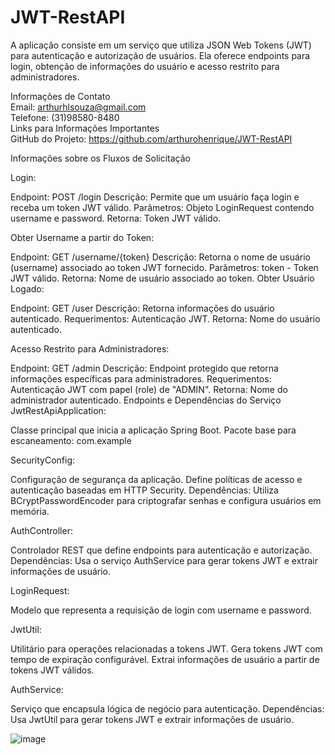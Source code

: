 # JWT-RestAPI

A aplicação consiste em um serviço que utiliza JSON Web Tokens (JWT) para autenticação e autorização de usuários. Ela oferece endpoints para login, obtenção de informações do usuário e acesso restrito para administradores.

Informações de Contato <br>
Email: arthurhlsouza@gmail.com <br>
Telefone: (31)98580-8480 <br>
Links para Informações Importantes <br>
GitHub do Projeto: https://github.com/arthurohenrique/JWT-RestAPI <br>

Informações sobre os Fluxos de Solicitação

Login:<br>

Endpoint: POST /login
Descrição: Permite que um usuário faça login e receba um token JWT válido.
Parâmetros: Objeto LoginRequest contendo username e password.
Retorna: Token JWT válido.

Obter Username a partir do Token:

Endpoint: GET /username/{token}
Descrição: Retorna o nome de usuário (username) associado ao token JWT fornecido.
Parâmetros: token - Token JWT válido.
Retorna: Nome de usuário associado ao token.
Obter Usuário Logado:

Endpoint: GET /user
Descrição: Retorna informações do usuário autenticado.
Requerimentos: Autenticação JWT.
Retorna: Nome do usuário autenticado.

Acesso Restrito para Administradores:

Endpoint: GET /admin
Descrição: Endpoint protegido que retorna informações específicas para administradores.
Requerimentos: Autenticação JWT com papel (role) de "ADMIN".
Retorna: Nome do administrador autenticado.
Endpoints e Dependências do Serviço
JwtRestApiApplication:

Classe principal que inicia a aplicação Spring Boot.
Pacote base para escaneamento: com.example

SecurityConfig:<br>

Configuração de segurança da aplicação.
Define políticas de acesso e autenticação baseadas em HTTP Security.
Dependências: Utiliza BCryptPasswordEncoder para criptografar senhas e configura usuários em memória.

AuthController:<br>

Controlador REST que define endpoints para autenticação e autorização.
Dependências: Usa o serviço AuthService para gerar tokens JWT e extrair informações de usuário.

LoginRequest:<br>

Modelo que representa a requisição de login com username e password.

JwtUtil:<br>

Utilitário para operações relacionadas a tokens JWT.
Gera tokens JWT com tempo de expiração configurável.
Extrai informações de usuário a partir de tokens JWT válidos.

AuthService:<br>

Serviço que encapsula lógica de negócio para autenticação.
Dependências: Usa JwtUtil para gerar tokens JWT e extrair informações de usuário.

![image](https://github.com/arthurohenrique/JWT-RestAPI/assets/61984909/5f8f3b98-f1a6-46a1-a47e-4cdd0e6eda6d)

